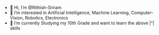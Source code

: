 - 👋 Hi, I’m @Rithish-Sriram
- 👀 I’m interested in Artificial Intelligence, Machine Learning, Computer-Vision, Robotics, Electronics
- 🌱 I’m currently Studying my 10th Grade and want to learn the above |^| skills

<!---
Rithish-Sriram/Rithish-Sriram is a ✨ special ✨ repository because its `README.md` (this file) appears on your GitHub profile.
You can click the Preview link to take a look at your changes.
--->
